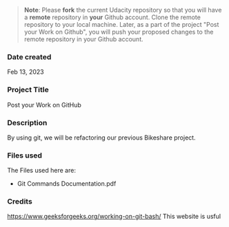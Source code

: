 >**Note**: Please **fork** the current Udacity repository so that you will have a **remote** repository in **your** Github account. Clone the remote repository to your local machine. Later, as a part of the project "Post your Work on Github", you will push your proposed changes to the remote repository in your Github account.

### Date created
Feb 13, 2023

### Project Title
Post your Work on GitHub

### Description
By using git, we will be refactoring our previous Bikeshare project.

### Files used
The Files used here are:

- Git Commands Documentation.pdf

### Credits
https://www.geeksforgeeks.org/working-on-git-bash/
This website is usful 
